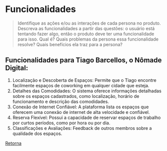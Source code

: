 # Funcionalidades

> Identifique as ações e/ou as interações de cada persona no produto. Descreva as 
> funcionalidades a partir das questões: o usuário está tentando fazer algo, então o 
> produto deve ter uma funcionalidade para isso. Qual é? Quais problemas da persona 
> essa funcionalidade resolve? Quais benefícios ela traz para a persona? 

## Funcionalidades para Tiago Barcellos, o Nômade Digital:
1. Localização e Descoberta de Espaços: Permite que o Tiago encontre facilmente espaços de coworking em qualquer cidade que esteja. 
2. Detalhes das Comodidades: O sistema oferece informações detalhadas sobre os espaços cadastrados, como localização, horário de funcionamento e descrição das comodidades.
3. Conexão de Internet Confiável: A plataforma lista os espaços que oferecem uma conexão de internet de alta velocidade e confiável.
4. Reserva Flexível: Possui a capacidade de reservar espaços de trabalho por curtos períodos, como por hora ou por dia. 
5. Classificações e Avaliações: Feedback de outros membros sobre a qualidade dos espaços.


[Retorna](../README.md)
